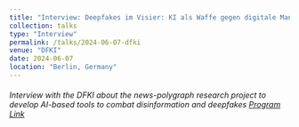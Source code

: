 ```yaml
---
title: "Interview: Deepfakes im Visier: KI als Waffe gegen digitale Manipulation"
collection: talks
type: "Interview"
permalink: /talks/2024-06-07-dfki
venue: "DFKI"
date: 2024-06-07
location: "Berlin, Germany"
---
```


###### Interview with the DFKI about the news-polygraph research project to develop AI-based tools to combat disinformation and deepfakes [Program Link](https://www-live.dfki.de/web/news/mit-ki-gegen-deepfakes) 
